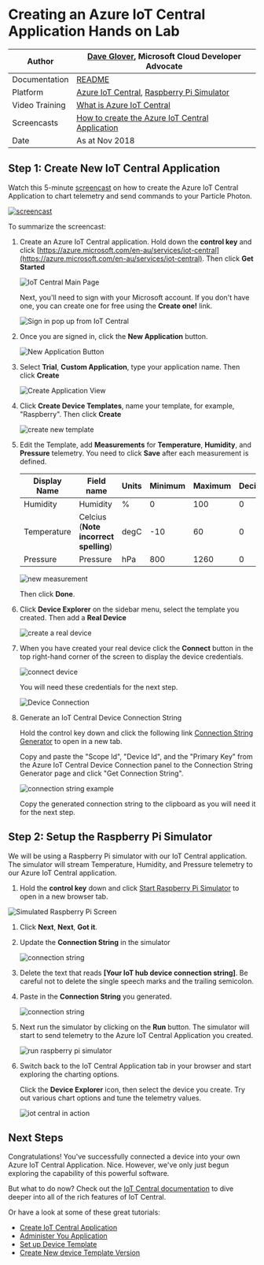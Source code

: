 # Creating an Azure IoT Central Application Hands on Lab

|Author|[Dave Glover](https://developer.microsoft.com/en-us/advocates/dave-glover), Microsoft Cloud Developer Advocate |
|----|---|
|Documentation|[README](https://github.com/gloveboxes/Creating-an-Azure-IoT-Central-Application-Hands-on-Lab/blob/master/README.md)|
|Platform|[Azure IoT Central](https://docs.microsoft.com/en-us/azure/iot-central/?WT.mc_id=article-github-dglover), [Raspberry Pi Simulator](https://azure-samples.github.io/raspberry-pi-web-simulator/)|
|Video Training|[What is Azure IoT Central](https://docs.microsoft.com/en-us/azure/iot-central/overview-iot-central/?WT.mc_id=article-github-dglover)|
|Screencasts|[How to create the Azure IoT Central Application](https://youtu.be/D26rJmHyZcA)|
|Date|As at Nov 2018|

## Step 1: Create New IoT Central Application

Watch this 5-minute [screencast](https://youtu.be/D26rJmHyZcA) on how to create the Azure IoT Central Application to chart telemetry and send commands to your Particle Photon.

[![screencast](images/iot-central-youtube.jpg)](https://www.youtube.com/watch?v=D26rJmHyZcA&t=5s)

To summarize the screencast:

1. Create an Azure IoT Central application. Hold down the **control key** and click [https://azure.microsoft.com/en-au/services/iot-central](https://azure.microsoft.com/en-au/services/iot-central). Then click **Get Started**

    ![IoT Central Main Page](images/IoTCentral_mainPage.PNG)

    Next, you'll need to sign with your Microsoft account. If you don't have one, you can create one for free using the **Create one!** link.

    ![Sign in pop up from IoT Central](images/Sign-in_Page.PNG)

2. Once you are signed in, click the **New Application** button.

    ![New Application Button](images/CreateApp_1.PNG)

3. Select **Trial**, **Custom Application**, type your application name. Then click **Create**

    ![Create Application View](images/iot-central-create-new.png)

4. Click **Create Device Templates**, name your template, for example, "Raspberry". Then click **Create**

    ![create new template](images/iot-central-new-template.png)

5. Edit the Template, add **Measurements** for **Temperature**, **Humidity**, and **Pressure** telemetry. You need to click **Save** after each measurement is defined.

    |Display Name| Field name     | Units  | Minimum | Maximum | Decimals |
    |------------| -------------- | ------ | ------- | ------- | -------- |
    |Humidity    | Humidity       | %      | 0       | 100     | 0        |
    |Temperature | Celcius (**Note incorrect spelling**) | degC    | -10   | 60  | 0  |
    |Pressure    | Pressure       | hPa    | 800     | 1260    | 0        |

    ![new measurement](images/iot-central-edit-template-new-measurement.png)

    Then click **Done**.

6. Click **Device Explorer** on the sidebar menu, select the template you created. Then add a **Real Device**

    ![create a real device](images/iot-central-add-real-device.png)

7. When you have created your real device click the **Connect** button in the top right-hand corner of the screen to display the device credentials.

    ![connect device](images/iot-central-device-connect.png)

    You will need these credentials for the next step.

    ![Device Connection](images/device-connection.png)

8. Generate an IoT Central Device Connection String

   Hold the control key down and click the following link [Connection String Generator](https://dpsgen.z8.web.core.windows.net/) to open in a new tab.

    Copy and paste the "Scope Id", "Device Id", and the "Primary Key" from the Azure IoT Central Device Connection panel to the Connection String Generator page and click "Get Connection String".

    ![connection string example](images/iot-central-connection-string-generator-example.png)

    Copy the generated connection string to the clipboard as you will need it for the next step.

## Step 2: Setup the Raspberry Pi Simulator

We will be using a Raspberry Pi simulator with our IoT Central application. The simulator will stream Temperature, Humidity, and Pressure telemetry to our Azure IoT Central application.

1. Hold the **control key** down and click [Start Raspberry Pi Simulator](https://azure-samples.github.io/raspberry-pi-web-simulator/#Getstarted) to open in a new browser tab.

![Simulated Raspberry Pi Screen](images/SimulatedPiScreen.PNG)

1. Click **Next**, **Next**, **Got it**.

2. Update the **Connection String** in the simulator

    ![connection string](images/raspberry-pi-connection-string.png)

3. Delete the text that reads **[Your IoT hub device connection string]**. Be careful not to delete the single speech marks and the trailing semicolon.

4. Paste in the **Connection String** you generated.

   ![connection string](images/raspberr-pi-connection-string-completed.png)

5. Next run the simulator by clicking on the **Run** button. The simulator will start to send telemetry to the Azure IoT Central Application you created.

    ![run raspberry pi simulator](images/raspberry-pi-run-simulator.png)

6. Switch back to the IoT Central Application tab in your browser and start exploring the charting options.

    Click the **Device Explorer** icon, then select the device you create. Try out various chart options and tune the telemetry values.

    ![iot central in action](images/iot-central-in-action.png)

## Next Steps

Congratulations! You've successfully connected a device into your own Azure IoT Central Application. Nice. However, we've only just begun exploring the capability of this powerful software.

But what to do now? Check out the [IoT Central documentation](https://docs.microsoft.com/en-us/azure/iot-central/overview-iot-central/?WT.mc_id=article-github-dglover) to dive deeper into all of the rich features of IoT Central.

Or have a look at some of these great tutorials:

- [Create IoT Central Application](https://docs.microsoft.com/en-au/azure/iot-central/howto-create-application/?WT.mc_id=article-github-dglover)
- [Administer You Application](https://docs.microsoft.com/en-au/azure/iot-central/howto-administer/?WT.mc_id=article-github-dglover)
- [Set up Device Template](https://docs.microsoft.com/en-au/azure/iot-central/howto-set-up-template/?WT.mc_id=article-github-dglover)
- [Create New device Template Version](https://docs.microsoft.com/en-au/azure/iot-central/howto-version-devicetemplate/?WT.mc_id=article-github-dglover)